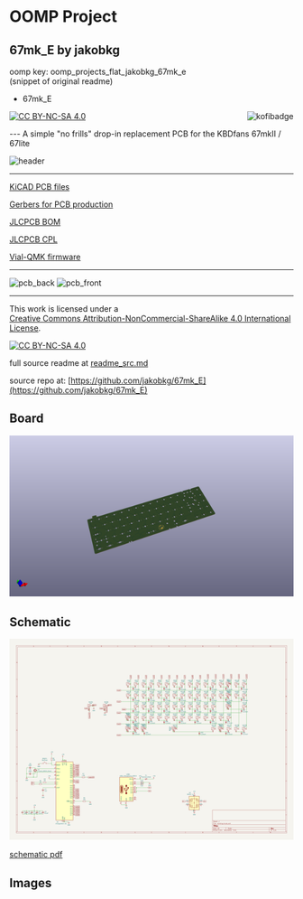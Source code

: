 # OOMP Project  
## 67mk_E  by jakobkg  
  
oomp key: oomp_projects_flat_jakobkg_67mk_e  
(snippet of original readme)  
  
- 67mk_E  
  
[![CC BY-NC-SA 4.0][cc-by-nc-sa-shield]][cc-by-nc-sa]<a href="https://ko-fi.com/kb_elmo"><img src="https://i.imgur.com/9T0bvqO.png" alt="kofibadge" align="right"/></a>  
  
--- A simple "no frills" drop-in replacement PCB for the KBDfans 67mkII / 67lite  
  
<img src="https://i.imgur.com/EnMy6IY.jpg" alt="header" width="800"/>  
  
---  
  
[KiCAD PCB files](pcb/)  
  
[Gerbers for PCB production](pcb/gerbers/)  
  
[JLCPCB BOM](pcb/fab/67_E_bom_jlc.csv)  
  
[JLCPCB CPL](pcb/fab/67_E_cpl_jlc.csv)  
  
[Vial-QMK firmware](firmware/)  
  
---  
  
<img src="pcb/back.png" alt="pcb_back" width="800"/>  
<img src="pcb/front.png" alt="pcb_front" width="800"/>  
  
---  
  
This work is licensed under a  
[Creative Commons Attribution-NonCommercial-ShareAlike 4.0 International License][cc-by-nc-sa].  
  
[![CC BY-NC-SA 4.0][cc-by-nc-sa-image]][cc-by-nc-sa]  
  
[cc-by-nc-sa]: http://creativecommons.org/licenses/by-nc-sa/4.0/  
[cc-by-nc-sa-image]: https://licensebuttons.net/l/by-nc-sa/4.0/88x31.png  
[cc-by-nc-sa-shield]: https://img.shields.io/badge/License-CC%20BY--NC--SA%204.0-lightgrey.svg  
  
  full source readme at [readme_src.md](readme_src.md)  
  
source repo at: [https://github.com/jakobkg/67mk_E](https://github.com/jakobkg/67mk_E)  
## Board  
  
[![working_3d.png](working_3d_600.png)](working_3d.png)  
## Schematic  
  
[![working_schematic.png](working_schematic_600.png)](working_schematic.png)  
  
[schematic pdf](working_schematic.pdf)  
## Images  
